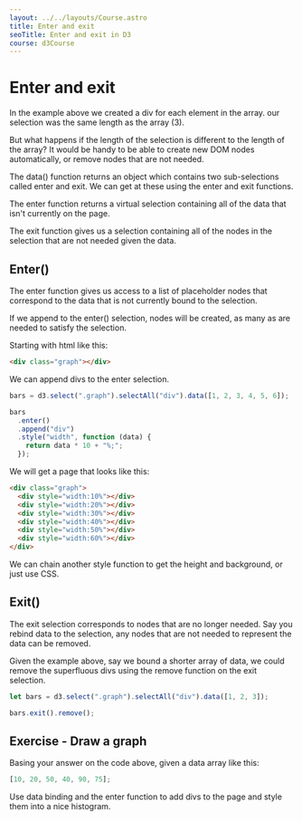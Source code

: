 ```yaml
---
layout: ../../layouts/Course.astro
title: Enter and exit
seoTitle: Enter and exit in D3
course: d3Course
---
```


# Enter and exit

In the example above we created a div for each element in the array. our selection was the same length as the array (3).

But what happens if the length of the selection is different to the length of the array? It would be handy to be able to create new DOM nodes automatically, or remove nodes that are not needed.

The data() function returns an object which contains two sub-selections called enter and exit. We can get at these using the enter and exit functions.

The enter function returns a virtual selection containing all of the data that isn't currently on the page.

The exit function gives us a selection containing all of the nodes in the selection that are not needed given the data.

## Enter()

The enter function gives us access to a list of placeholder nodes that correspond to the data that is not currently bound to the selection.

If we append to the enter() selection, nodes will be created, as many as are needed to satisfy the selection.

Starting with html like this:

```html
<div class="graph"></div>
```

We can append divs to the enter selection.

```js
bars = d3.select(".graph").selectAll("div").data([1, 2, 3, 4, 5, 6]);

bars
  .enter()
  .append("div")
  .style("width", function (data) {
    return data * 10 + "%;";
  });
```

We will get a page that looks like this:

```html
<div class="graph">
  <div style="width:10%"></div>
  <div style="width:20%"></div>
  <div style="width:30%"></div>
  <div style="width:40%"></div>
  <div style="width:50%"></div>
  <div style="width:60%"></div>
</div>
```

We can chain another style function to get the height and background, or just use CSS.

## Exit()

The exit selection corresponds to nodes that are no longer needed. Say you rebind data to the selection, any nodes that are not needed to represent the data can be removed.

Given the example above, say we bound a shorter array of data, we could remove the superfluous divs using the remove function on the exit selection.

```js
let bars = d3.select(".graph").selectAll("div").data([1, 2, 3]);

bars.exit().remove();
```

## Exercise - Draw a graph

Basing your answer on the code above, given a data array like this:

```js
[10, 20, 50, 40, 90, 75];
```

Use data binding and the enter function to add divs to the page and style them into a nice histogram.

